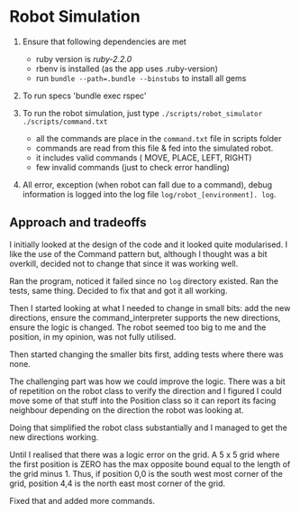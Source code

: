 Robot Simulation
=====

1. Ensure that following dependencies are met
   - ruby version is  *ruby-2.2.0*
   - rbenv is installed (as the app uses .ruby-version)
   - run `bundle --path=.bundle --binstubs` to install all gems

2. To run specs 'bundle exec rspec'

3. To run the robot simulation, just type
   `./scripts/robot_simulator ./scripts/command.txt`

   - all the commands are place in the `command.txt` file in scripts folder
    * commands are read from this file & fed into the simulated robot.
    * it includes valid commands ( MOVE, PLACE, LEFT, RIGHT)
    * few invalid commands (just to check error handling)

4. All error, exception (when robot can fall due to a command), debug information is logged into the log file `log/robot_[environment]. log`.

Approach and tradeoffs
---
I initially looked at the design of the code and it looked quite modularised. I like the use of the Command pattern but, although I thought was a bit overkill, decided not to change that since it was working well.

Ran the program, noticed it failed since no `log` directory existed. Ran the tests, same thing. Decided to fix that and got it all working.

Then I started looking at what I needed to change in small bits: add the new directions, ensure the command_interpreter supports the new directions, ensure the logic is changed. The robot seemed too big to me and the position, in my opinion, was not fully utilised.

Then started changing the smaller bits first, adding tests where there was none.

The challenging part was how we could improve the logic. There was a bit of repetition on the robot class to verify the direction and I figured I could move some of that stuff into the Position class so it can report its facing neighbour depending on the direction the robot was looking at.

Doing that simplified the robot class substantially and I managed to get the new directions working.

Until I realised that there was a logic error on the grid. A 5 x 5 grid where the first position is ZERO has the max opposite bound equal to the length of the grid minus 1. Thus, if position 0,0 is the south west most corner of the grid, position 4,4 is the north east most corner of the grid.

Fixed that and added more commands.
